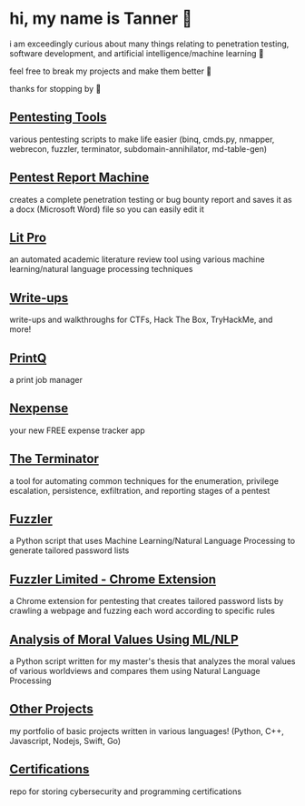 # hi, my name is Tanner 🚀

i am exceedingly curious about many things relating to penetration testing, software development, and artificial intelligence/machine learning 🧠

feel free to break my projects and make them better 💯

thanks for stopping by 👋

## [Pentesting Tools](https://github.com/suffs811/pentesting-tools)
various pentesting scripts to make life easier (binq, cmds.py, nmapper, webrecon, fuzzler, terminator, subdomain-annihilator, md-table-gen)

## [Pentest Report Machine](https://github.com/suffs811/pentest-report-machine.git)
creates a complete penetration testing or bug bounty report and saves it as a docx (Microsoft Word) file so you can easily edit it

## [Lit Pro](https://litpro.cloud)
an automated academic literature review tool using various machine learning/natural language processing techniques

## [Write-ups](https://xtanner.medium.com/list/writeups-9d07a308a06c)
write-ups and walkthroughs for CTFs, Hack The Box, TryHackMe, and more!

## [PrintQ](https://github.com/suffs811/printq)
a print job manager

## [Nexpense](https://github.com/nexus-stone-solutions/Nexpense)
your new FREE expense tracker app

## [The Terminator](https://github.com/suffs811/the-terminator)
a tool for automating common techniques for the enumeration, privilege escalation, persistence, exfiltration, and reporting stages of a pentest

## [Fuzzler](https://github.com/suffs811/fuzzler)
a Python script that uses Machine Learning/Natural Language Processing to generate tailored password lists

## [Fuzzler Limited - Chrome Extension](https://chromewebstore.google.com/detail/jlcpgbolpnnpbeaiiclkhjckkjepidgo?utm_source=item-share-cb)
a Chrome extension for pentesting that creates tailored password lists by crawling a webpage and fuzzing each word according to specific rules

## [Analysis of Moral Values Using ML/NLP](https://github.com/suffs811/pluralism-thesis)
a Python script written for my master's thesis that analyzes the moral values of various worldviews and compares them using Natural Language Processing

## [Other Projects](https://github.com/suffs811/projects)
my portfolio of basic projects written in various languages! (Python, C++, Javascript, Nodejs, Swift, Go)

## [Certifications](https://github.com/suffs811/certifications)
repo for storing cybersecurity and programming certifications
